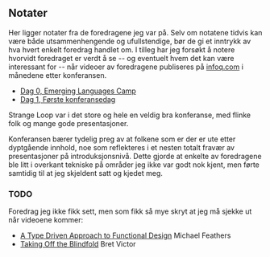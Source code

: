 ## Notater

Her ligger notater fra de foredragene jeg var på. Selv om notatene tidvis kan være både utsammenhengende og ufullstendige, bør de gi et inntrykk av hva hvert enkelt foredrag handlet om. I tilleg har jeg forsøkt å notere hvorvidt foredraget er verdt å se -- og eventuelt hvem det kan være interessant for -- når videoer av foredragene publiseres på [infoq.com](http://www.infoq.com/strange_loop/) i månedene etter konferansen.

- [Dag 0, Emerging Languages Camp](https://github.com/kvalle/strangeloop2012/blob/master/notater/dag-0-elc.md)
- [Dag 1, Første konferansedag](https://github.com/kvalle/strangeloop2012/blob/master/notater/dag-1.md)

Strange Loop var i det store og hele en veldig bra konferanse, med flinke folk og mange gode presentasjoner. 

Konferansen bærer tydelig preg av at folkene som er der er ute etter dyptgående innhold, noe som reflekteres i et nesten totalt fravær av presentasjoner på introduksjonsnivå. Dette gjorde at enkelte av foredragene ble litt i overkant tekniske på områder jeg ikke var godt nok kjent, men førte samtidig til at jeg skjeldent satt og kjedet meg.


### TODO

Foredrag jeg ikke fikk sett, men som fikk så mye skryt at jeg må sjekke ut når videoene kommer:

- [A Type Driven Approach to Functional Design](https://thestrangeloop.com/sessions/a-type-driven-approach-to-functional-design) Michael Feathers
- [Taking Off the Blindfold](https://thestrangeloop.com/sessions/taking-off-the-blindfold) Bret Victor
